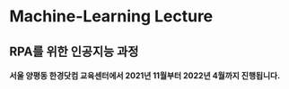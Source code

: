 # Machine-Learning Lecture

## RPA를 위한 인공지능 과정

#### 서울 양평동 한경닷컴 교육센터에서 2021년 11월부터 2022년 4월까지 진행됩니다.
